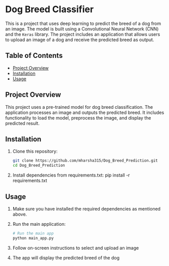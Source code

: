 # Dog Breed Classifier

This is a project that uses deep learning to predict the breed of a dog from an image. The model is built using a Convolutional Neural Network (CNN) and the `Keras` library. The project includes an application that allows users to upload an image of a dog and receive the predicted breed as output.

## Table of Contents
- [Project Overview](#project-overview)
- [Installation](#installation)
- [Usage](#usage)

## Project Overview
This project uses a pre-trained model for dog breed classification. The application processes an image and outputs the predicted breed. It includes functionality to load the model, preprocess the image, and display the predicted result.

## Installation
1. Clone this repository:
   ```bash
   git clone https://github.com/mharsha315/Dog_Breed_Prediction.git
   cd Dog_Breed_Prediction
2. Install dependencies from requirements.txt:
pip install -r requirements.txt

## Usage
1. Make sure you have installed the required dependencies as mentioned above.

2. Run the main application:
   ```bash
   # Run the main app
   python main_app.py
3.  Follow on-screen instructions to select and upload an image
4.  The app will display the predicted breed of the dog
